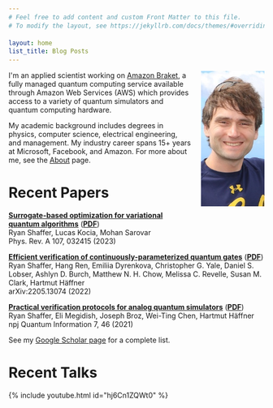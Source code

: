 ```yaml
---
# Feel free to add content and custom Front Matter to this file.
# To modify the layout, see https://jekyllrb.com/docs/themes/#overriding-theme-defaults

layout: home
list_title: Blog Posts
---
```

<img src="/images/portrait.jpg" style="float: right; padding: 0px 0px 20px 20px" width="125" alt="Photo of Ryan Shaffer" />

I'm an applied scientist working on [Amazon Braket](https://aws.amazon.com/braket/),
a fully managed quantum computing service available through Amazon Web Services (AWS)
which provides access to a variety of quantum simulators and quantum computing hardware.

My academic background includes degrees in physics, computer science, electrical engineering, and management.
My industry career spans 15+ years at Microsoft, Facebook, and Amazon.
For more about me, see the [About](./about.md) page.

# Recent Papers

[**Surrogate-based optimization for variational quantum algorithms**](https://journals.aps.org/pra/abstract/10.1103/PhysRevA.107.032415)
([**PDF**](./papers/PhysRevA.107.032415.pdf))  
Ryan Shaffer, Lucas Kocia, Mohan Sarovar  
Phys. Rev. A 107, 032415 (2023)

[**Efficient verification of continuously-parameterized quantum gates**](https://arxiv.org/abs/2205.13074)
([**PDF**](https://arxiv.org/pdf/2205.13074.pdf))  
Ryan Shaffer, Hang Ren, Emiliia Dyrenkova, Christopher G. Yale, Daniel S. Lobser, Ashlyn D. Burch, Matthew N. H. Chow, Melissa C. Revelle, Susan M. Clark, Hartmut Häffner  
arXiv:2205.13074 (2022)

[**Practical verification protocols for analog quantum simulators**](https://www.nature.com/articles/s41534-021-00380-8)
([**PDF**](https://www.nature.com/articles/s41534-021-00380-8.pdf?dl=0))  
Ryan Shaffer, Eli Megidish, Joseph Broz, Wei-Ting Chen, Hartmut Häffner  
npj Quantum Information 7, 46 (2021)

See my [Google Scholar page](https://scholar.google.com/citations?user=SRrFQ-gAAAAJ) for a complete list.

# Recent Talks

{% include youtube.html id="hj6Cn1ZQWt0" %}
